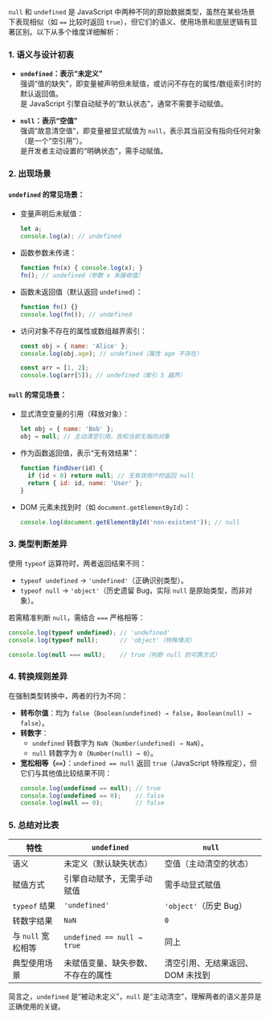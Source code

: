 `null` 和 `undefined` 是 JavaScript 中两种不同的原始数据类型，虽然在某些场景下表现相似（如 `==` 比较时返回 `true`），但它们的语义、使用场景和底层逻辑有显著区别。以下从多个维度详细解析：


### 1. **语义与设计初衷**  
- **`undefined`：表示“未定义”**  
  强调“值的缺失”，即变量被声明但未赋值，或访问不存在的属性/数组索引时的默认返回值。  
  是 JavaScript 引擎自动赋予的“默认状态”，通常不需要手动赋值。  

- **`null`：表示“空值”**  
  强调“故意清空值”，即变量被显式赋值为 `null`，表示其当前没有指向任何对象（是一个“空引用”）。  
  是开发者主动设置的“明确状态”，需手动赋值。  


### 2. **出现场景**  
#### `undefined` 的常见场景：  
- 变量声明后未赋值：  
  ```javascript
  let a; 
  console.log(a); // undefined
  ```  
- 函数参数未传递：  
  ```javascript
  function fn(x) { console.log(x); }
  fn(); // undefined（参数 x 未接收值）
  ```  
- 函数未返回值（默认返回 `undefined`）：  
  ```javascript
  function fn() {}
  console.log(fn()); // undefined
  ```  
- 访问对象不存在的属性或数组越界索引：  
  ```javascript
  const obj = { name: 'Alice' };
  console.log(obj.age); // undefined（属性 age 不存在）
  
  const arr = [1, 2];
  console.log(arr[5]); // undefined（索引 5 越界）
  ```  

#### `null` 的常见场景：  
- 显式清空变量的引用（释放对象）：  
  ```javascript
  let obj = { name: 'Bob' };
  obj = null; // 主动清空引用，告知当前无指向对象
  ```  
- 作为函数返回值，表示“无有效结果”：  
  ```javascript
  function findUser(id) {
    if (id < 0) return null; // 无有效用户时返回 null
    return { id: id, name: 'User' };
  }
  ```  
- DOM 元素未找到时（如 `document.getElementById`）：  
  ```javascript
  console.log(document.getElementById('non-existent')); // null
  ```  


### 3. **类型判断差异**  
使用 `typeof` 运算符时，两者返回结果不同：  
- `typeof undefined` → `'undefined'`（正确识别类型）。  
- `typeof null` → `'object'`（历史遗留 Bug，实际 `null` 是原始类型，而非对象）。  

若需精准判断 `null`，需结合 `===` 严格相等：  
```javascript
console.log(typeof undefined); // 'undefined'
console.log(typeof null);      // 'object'（特殊情况）

console.log(null === null);    // true（判断 null 的可靠方式）
```  


### 4. **转换规则差异**  
在强制类型转换中，两者的行为不同：  
- **转布尔值**：均为 `false`（`Boolean(undefined) → false`，`Boolean(null) → false`）。  
- **转数字**：  
  - `undefined` 转数字为 `NaN`（`Number(undefined) → NaN`）。  
  - `null` 转数字为 `0`（`Number(null) → 0`）。  
- **宽松相等（`==`）**：`undefined == null` 返回 `true`（JavaScript 特殊规定），但它们与其他值比较结果不同：  
  ```javascript
  console.log(undefined == null); // true
  console.log(undefined == 0);    // false
  console.log(null == 0);         // false
  ```  


### 5. **总结对比表**  
| 特性                | `undefined`                          | `null`                              |  
|---------------------|--------------------------------------|-------------------------------------|  
| 语义                | 未定义（默认缺失状态）               | 空值（主动清空的状态）              |  
| 赋值方式            | 引擎自动赋予，无需手动赋值           | 需手动显式赋值                      |  
| `typeof` 结果       | `'undefined'`                        | `'object'`（历史 Bug）              |  
| 转数字结果          | `NaN`                                | `0`                                 |  
| 与 `null` 宽松相等  | `undefined == null → true`           | 同上                                |  
| 典型使用场景        | 未赋值变量、缺失参数、不存在的属性   | 清空引用、无结果返回、DOM 未找到    |  


简言之，`undefined` 是“被动未定义”，`null` 是“主动清空”，理解两者的语义差异是正确使用的关键。